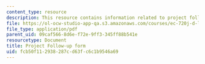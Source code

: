 ```yaml
---
content_type: resource
description: This resource contains information related to project follow-up survey.
file: https://ol-ocw-studio-app-qa.s3.amazonaws.com/courses/ec-720j-d-lab-ii-design-spring-2010/fcb50f112938287cd63fc6c1b9546a69_MITEC_720JS10_proj_folwup.pdf
file_type: application/pdf
parent_uid: 09caf566-8d6e-f72e-9ff3-345ff88b541e
resourcetype: Document
title: Project Follow-up form
uid: fcb50f11-2938-287c-d63f-c6c1b9546a69
---
```

